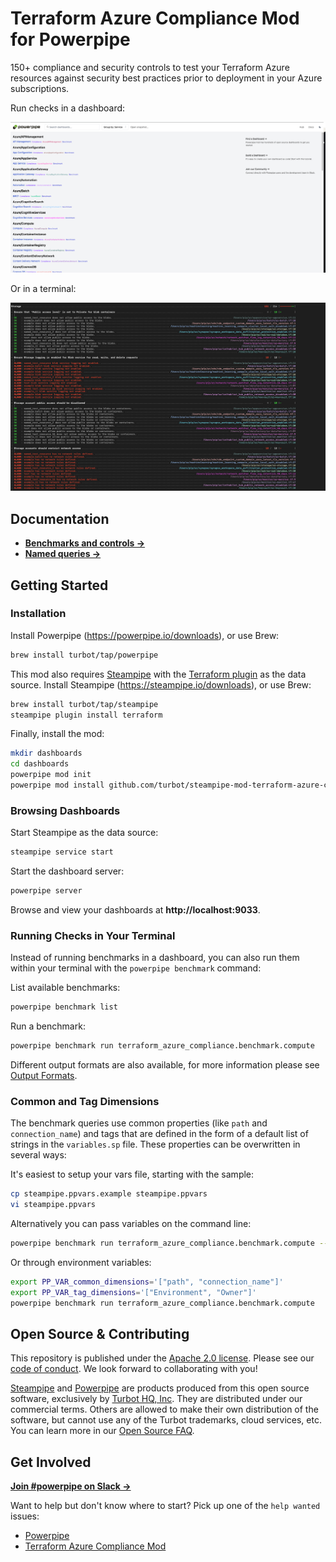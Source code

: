 # Terraform Azure Compliance Mod for Powerpipe

150+ compliance and security controls to test your Terraform Azure resources against security best practices prior to deployment in your Azure subscriptions.

Run checks in a dashboard:

![image](https://raw.githubusercontent.com/turbot/steampipe-mod-terraform-azure-compliance/main/docs/terraform_azure_compliance_dashboard.png)

Or in a terminal:

![image](https://raw.githubusercontent.com/turbot/steampipe-mod-terraform-azure-compliance/main/docs/terraform_azure_compliance_console_output.png)

## Documentation

- **[Benchmarks and controls →](https://hub.powerpipe.io/mods/turbot/terraform_azure_compliance/controls)**
- **[Named queries →](https://hub.powerpipe.io/mods/turbot/terraform_azure_compliance/queries)**

## Getting Started

### Installation

Install Powerpipe (https://powerpipe.io/downloads), or use Brew:

```sh
brew install turbot/tap/powerpipe
```

This mod also requires [Steampipe](https://steampipe.io) with the [Terraform plugin](https://hub.steampipe.io/plugins/turbot/terraform) as the data source. Install Steampipe (https://steampipe.io/downloads), or use Brew:

```sh
brew install turbot/tap/steampipe
steampipe plugin install terraform
```

Finally, install the mod:

```sh
mkdir dashboards
cd dashboards
powerpipe mod init
powerpipe mod install github.com/turbot/steampipe-mod-terraform-azure-compliance
```

### Browsing Dashboards

Start Steampipe as the data source:

```sh
steampipe service start
```

Start the dashboard server:

```sh
powerpipe server
```

Browse and view your dashboards at **http://localhost:9033**.

### Running Checks in Your Terminal

Instead of running benchmarks in a dashboard, you can also run them within your
terminal with the `powerpipe benchmark` command:

List available benchmarks:

```sh
powerpipe benchmark list
```

Run a benchmark:

```sh
powerpipe benchmark run terraform_azure_compliance.benchmark.compute
```

Different output formats are also available, for more information please see
[Output Formats](https://powerpipe.io/docs/reference/cli/benchmark#output-formats).

### Common and Tag Dimensions

The benchmark queries use common properties (like `path` and `connection_name`) and tags that are defined in the form of a default list of strings in the `variables.sp` file. These properties can be overwritten in several ways:

It's easiest to setup your vars file, starting with the sample:

```sh
cp steampipe.ppvars.example steampipe.ppvars
vi steampipe.ppvars
```

Alternatively you can pass variables on the command line:

```sh
powerpipe benchmark run terraform_azure_compliance.benchmark.compute --var 'tag_dimensions=["Environment", "Owner"]'
```

Or through environment variables:

```sh
export PP_VAR_common_dimensions='["path", "connection_name"]'
export PP_VAR_tag_dimensions='["Environment", "Owner"]'
powerpipe benchmark run terraform_azure_compliance.benchmark.compute
```

## Open Source & Contributing

This repository is published under the [Apache 2.0 license](https://www.apache.org/licenses/LICENSE-2.0). Please see our [code of conduct](https://github.com/turbot/.github/blob/main/CODE_OF_CONDUCT.md). We look forward to collaborating with you!

[Steampipe](https://steampipe.io) and [Powerpipe](https://powerpipe.io) are products produced from this open source software, exclusively by [Turbot HQ, Inc](https://turbot.com). They are distributed under our commercial terms. Others are allowed to make their own distribution of the software, but cannot use any of the Turbot trademarks, cloud services, etc. You can learn more in our [Open Source FAQ](https://turbot.com/open-source).

## Get Involved

**[Join #powerpipe on Slack →](https://turbot.com/community/join)**

Want to help but don't know where to start? Pick up one of the `help wanted` issues:

- [Powerpipe](https://github.com/turbot/powerpipe/labels/help%20wanted)
- [Terraform Azure Compliance Mod](https://github.com/turbot/steampipe-mod-terraform-azure-compliance/labels/help%20wanted)
